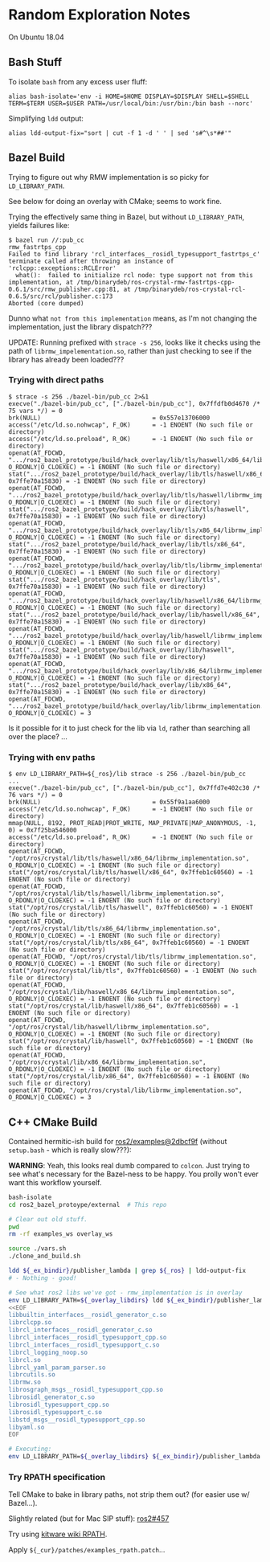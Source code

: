 # Random Exploration Notes

On Ubuntu 18.04

## Bash Stuff

To isolate `bash` from any excess user fluff:

    alias bash-isolate='env -i HOME=$HOME DISPLAY=$DISPLAY SHELL=$SHELL TERM=$TERM USER=$USER PATH=/usr/local/bin:/usr/bin:/bin bash --norc'

Simplifying `ldd` output:

    alias ldd-output-fix="sort | cut -f 1 -d ' ' | sed 's#^\s*##'"

## Bazel Build

Trying to figure out why RMW implementation is so picky for `LD_LIBRARY_PATH`.

See below for doing an overlay with CMake; seems to work fine.

Trying the effectively same thing in Bazel, but without `LD_LIBRARY_PATH`,
yields failures like:

    $ bazel run //:pub_cc
    rmw_fastrtps_cpp
    Failed to find library 'rcl_interfaces__rosidl_typesupport_fastrtps_c'
    terminate called after throwing an instance of 'rclcpp::exceptions::RCLError'
      what():  failed to initialize rcl node: type support not from this implementation, at /tmp/binarydeb/ros-crystal-rmw-fastrtps-cpp-0.6.1/src/rmw_publisher.cpp:81, at /tmp/binarydeb/ros-crystal-rcl-0.6.5/src/rcl/publisher.c:173
    Aborted (core dumped)

Dunno what `not from this implementation` means, as I'm not changing the
implementation, just the library dispatch???

UPDATE: Running prefixed with `strace -s 256`, looks like it checks using the
path of `librmw_impelementation.so`, rather than just checking to see if the
library has already been loaded???

### Trying with direct paths

```
$ strace -s 256 ./bazel-bin/pub_cc 2>&1
execve("./bazel-bin/pub_cc", ["./bazel-bin/pub_cc"], 0x7ffdfb0d4670 /* 75 vars */) = 0
brk(NULL)                               = 0x557e13706000
access("/etc/ld.so.nohwcap", F_OK)      = -1 ENOENT (No such file or directory)
access("/etc/ld.so.preload", R_OK)      = -1 ENOENT (No such file or directory)
openat(AT_FDCWD, ".../ros2_bazel_prototype/build/hack_overlay/lib/tls/haswell/x86_64/librmw_implementation.so", O_RDONLY|O_CLOEXEC) = -1 ENOENT (No such file or directory)
stat(".../ros2_bazel_prototype/build/hack_overlay/lib/tls/haswell/x86_64", 0x7ffe70a15830) = -1 ENOENT (No such file or directory)
openat(AT_FDCWD, ".../ros2_bazel_prototype/build/hack_overlay/lib/tls/haswell/librmw_implementation.so", O_RDONLY|O_CLOEXEC) = -1 ENOENT (No such file or directory)
stat(".../ros2_bazel_prototype/build/hack_overlay/lib/tls/haswell", 0x7ffe70a15830) = -1 ENOENT (No such file or directory)
openat(AT_FDCWD, ".../ros2_bazel_prototype/build/hack_overlay/lib/tls/x86_64/librmw_implementation.so", O_RDONLY|O_CLOEXEC) = -1 ENOENT (No such file or directory)
stat(".../ros2_bazel_prototype/build/hack_overlay/lib/tls/x86_64", 0x7ffe70a15830) = -1 ENOENT (No such file or directory)
openat(AT_FDCWD, ".../ros2_bazel_prototype/build/hack_overlay/lib/tls/librmw_implementation.so", O_RDONLY|O_CLOEXEC) = -1 ENOENT (No such file or directory)
stat(".../ros2_bazel_prototype/build/hack_overlay/lib/tls", 0x7ffe70a15830) = -1 ENOENT (No such file or directory)
openat(AT_FDCWD, ".../ros2_bazel_prototype/build/hack_overlay/lib/haswell/x86_64/librmw_implementation.so", O_RDONLY|O_CLOEXEC) = -1 ENOENT (No such file or directory)
stat(".../ros2_bazel_prototype/build/hack_overlay/lib/haswell/x86_64", 0x7ffe70a15830) = -1 ENOENT (No such file or directory)
openat(AT_FDCWD, ".../ros2_bazel_prototype/build/hack_overlay/lib/haswell/librmw_implementation.so", O_RDONLY|O_CLOEXEC) = -1 ENOENT (No such file or directory)
stat(".../ros2_bazel_prototype/build/hack_overlay/lib/haswell", 0x7ffe70a15830) = -1 ENOENT (No such file or directory)
openat(AT_FDCWD, ".../ros2_bazel_prototype/build/hack_overlay/lib/x86_64/librmw_implementation.so", O_RDONLY|O_CLOEXEC) = -1 ENOENT (No such file or directory)
stat(".../ros2_bazel_prototype/build/hack_overlay/lib/x86_64", 0x7ffe70a15830) = -1 ENOENT (No such file or directory)
openat(AT_FDCWD, ".../ros2_bazel_prototype/build/hack_overlay/lib/librmw_implementation.so", O_RDONLY|O_CLOEXEC) = 3
```

Is it possible for it to just check for the lib via `ld`, rather than searching
all over the place? ...

### Trying with env paths

```
$ env LD_LIBRARY_PATH=${_ros}/lib strace -s 256 ./bazel-bin/pub_cc
...
execve("./bazel-bin/pub_cc", ["./bazel-bin/pub_cc"], 0x7ffd7e402c30 /* 76 vars */) = 0
brk(NULL)                               = 0x55f9a1aa6000
access("/etc/ld.so.nohwcap", F_OK)      = -1 ENOENT (No such file or directory)
mmap(NULL, 8192, PROT_READ|PROT_WRITE, MAP_PRIVATE|MAP_ANONYMOUS, -1, 0) = 0x7f25ba546000
access("/etc/ld.so.preload", R_OK)      = -1 ENOENT (No such file or directory)
openat(AT_FDCWD, "/opt/ros/crystal/lib/tls/haswell/x86_64/librmw_implementation.so", O_RDONLY|O_CLOEXEC) = -1 ENOENT (No such file or directory)
stat("/opt/ros/crystal/lib/tls/haswell/x86_64", 0x7ffeb1c60560) = -1 ENOENT (No such file or directory)
openat(AT_FDCWD, "/opt/ros/crystal/lib/tls/haswell/librmw_implementation.so", O_RDONLY|O_CLOEXEC) = -1 ENOENT (No such file or directory)
stat("/opt/ros/crystal/lib/tls/haswell", 0x7ffeb1c60560) = -1 ENOENT (No such file or directory)
openat(AT_FDCWD, "/opt/ros/crystal/lib/tls/x86_64/librmw_implementation.so", O_RDONLY|O_CLOEXEC) = -1 ENOENT (No such file or directory)
stat("/opt/ros/crystal/lib/tls/x86_64", 0x7ffeb1c60560) = -1 ENOENT (No such file or directory)
openat(AT_FDCWD, "/opt/ros/crystal/lib/tls/librmw_implementation.so", O_RDONLY|O_CLOEXEC) = -1 ENOENT (No such file or directory)
stat("/opt/ros/crystal/lib/tls", 0x7ffeb1c60560) = -1 ENOENT (No such file or directory)
openat(AT_FDCWD, "/opt/ros/crystal/lib/haswell/x86_64/librmw_implementation.so", O_RDONLY|O_CLOEXEC) = -1 ENOENT (No such file or directory)
stat("/opt/ros/crystal/lib/haswell/x86_64", 0x7ffeb1c60560) = -1 ENOENT (No such file or directory)
openat(AT_FDCWD, "/opt/ros/crystal/lib/haswell/librmw_implementation.so", O_RDONLY|O_CLOEXEC) = -1 ENOENT (No such file or directory)
stat("/opt/ros/crystal/lib/haswell", 0x7ffeb1c60560) = -1 ENOENT (No such file or directory)
openat(AT_FDCWD, "/opt/ros/crystal/lib/x86_64/librmw_implementation.so", O_RDONLY|O_CLOEXEC) = -1 ENOENT (No such file or directory)
stat("/opt/ros/crystal/lib/x86_64", 0x7ffeb1c60560) = -1 ENOENT (No such file or directory)
openat(AT_FDCWD, "/opt/ros/crystal/lib/librmw_implementation.so", O_RDONLY|O_CLOEXEC) = 3
```

## C++ CMake Build

Contained hermitic-ish build for
[ros2/examples@2dbcf9f](https://github.com/ros2/examples/tree/2dbcf9f)
(without `setup.bash` - which is really slow???):

**WARNING**: Yeah, this looks real dumb compared to `colcon`. Just trying to see
what's necessary for the Bazel-ness to be happy. You prolly won't ever want
this workflow yourself.

```sh
bash-isolate
cd ros2_bazel_protoype/external  # This repo

# Clear out old stuff.
pwd
rm -rf examples_ws overlay_ws

source ./vars.sh
./clone_and_build.sh

ldd ${_ex_bindir}/publisher_lambda | grep ${_ros} | ldd-output-fix
# - Nothing - good!

# See what ros2 libs we've got - rmw_implementation is in overlay
env LD_LIBRARY_PATH=${_overlay_libdirs} ldd ${_ex_bindir}/publisher_lambda | grep ${_ros} | ldd-output-fix
<<EOF
libbuiltin_interfaces__rosidl_generator_c.so
librclcpp.so
librcl_interfaces__rosidl_generator_c.so
librcl_interfaces__rosidl_typesupport_cpp.so
librcl_interfaces__rosidl_typesupport_c.so
librcl_logging_noop.so
librcl.so
librcl_yaml_param_parser.so
librcutils.so
librmw.so
librosgraph_msgs__rosidl_typesupport_cpp.so
librosidl_generator_c.so
librosidl_typesupport_cpp.so
librosidl_typesupport_c.so
libstd_msgs__rosidl_typesupport_cpp.so
libyaml.so
EOF

# Executing:
env LD_LIBRARY_PATH=${_overlay_libdirs} ${_ex_bindir}/publisher_lambda
```

### Try RPATH specification

Tell CMake to bake in library paths, not strip them out? (for easier use w/
Bazel...).

Slightly related (but for Mac SIP stuff):
[ros2#457](https://github.com/ros2/ros2/issues/457)

Try using [kitware wiki RPATH](https://gitlab.kitware.com/cmake/community/wikis/doc/cmake/RPATH-handling).

Apply `${_cur}/patches/examples_rpath.patch`...
